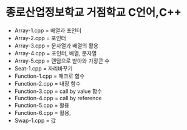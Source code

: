# 종로산업정보학교 거점학교 C언어,C++ 

- Array-1.cpp = 배열과 포인터
- Array-2.cpp = 포인터 
- Array-3.cpp = 문자열과 배열의 활용
- Array-4.cpp = 포인터, 배열, 문자열
- Array-5.cpp = 랜덤으로 받아와 가장큰 수 
- Seat-1.cpp = 자리바꾸기
- Function-1.cpp = 매크로 함수
- Function-2.cpp = 내장 함수
- Function-3.cpp = call by value 함수
- Function-4.cpp = call by reference
- Function-5.cpp = 활용
- Function-6.cpp = 활용, 
- Swap-1.cpp = 값 
